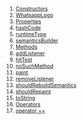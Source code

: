 1.  [Constructors](custom_painters_whatsapp_logo/WhatsappLogo-class.html#constructors)
2.  [WhatsappLogo](custom_painters_whatsapp_logo/WhatsappLogo/WhatsappLogo.html)
3.  [Properties](custom_painters_whatsapp_logo/WhatsappLogo-class.html#instance-properties)
4.  [hashCode](https://api.flutter.dev/flutter/dart-core/Object/hashCode.html)
5.  [runtimeType](https://api.flutter.dev/flutter/dart-core/Object/runtimeType.html)
6.  [semanticsBuilder](https://api.flutter.dev/flutter/rendering/CustomPainter/semanticsBuilder.html)
7.  [Methods](custom_painters_whatsapp_logo/WhatsappLogo-class.html#instance-methods)
8.  [addListener](https://api.flutter.dev/flutter/rendering/CustomPainter/addListener.html)
9.  [hitTest](https://api.flutter.dev/flutter/rendering/CustomPainter/hitTest.html)
10. [noSuchMethod](https://api.flutter.dev/flutter/dart-core/Object/noSuchMethod.html)
11. [paint](custom_painters_whatsapp_logo/WhatsappLogo/paint.html)
12. [removeListener](https://api.flutter.dev/flutter/rendering/CustomPainter/removeListener.html)
13. [shouldRebuildSemantics](https://api.flutter.dev/flutter/rendering/CustomPainter/shouldRebuildSemantics.html)
14. [shouldRepaint](custom_painters_whatsapp_logo/WhatsappLogo/shouldRepaint.html)
15. [toString](https://api.flutter.dev/flutter/rendering/CustomPainter/toString.html)
16. [Operators](custom_painters_whatsapp_logo/WhatsappLogo-class.html#operators)
17. [operator
    ==](https://api.flutter.dev/flutter/dart-core/Object/operator_equals.html)
